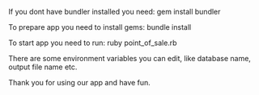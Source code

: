 If you dont have bundler installed you need:
gem install bundler

To prepare app you need to install gems:
bundle install

To start app you need to run:
ruby point_of_sale.rb

There are some environment variables you can edit, like database name, output file name etc.

Thank you for using our app and have fun.